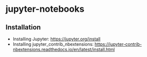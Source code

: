 # jupyter-notebooks

## Installation

- Installing Jupyter: https://jupyter.org/install
- Installing jupyter_contrib_nbextensions: https://jupyter-contrib-nbextensions.readthedocs.io/en/latest/install.html
